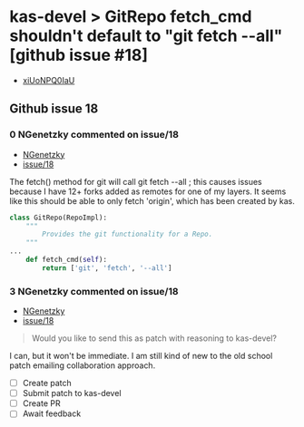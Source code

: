 
# kas-devel > GitRepo fetch_cmd shouldn't default to "git fetch --all" [github issue #18]

- [xiUoNPQ0IaU](https://groups.google.com/forum/#!topic/kas-devel/xiUoNPQ0IaU)

## Github issue 18

### 0 NGenetzky commented on issue/18

- [NGenetzky](https://github.com/NGenetzky)
- [issue/18](https://github.com/siemens/kas/issues/18)

The fetch() method for git will call git fetch --all ; this causes issues
because I have 12+ forks added as remotes for one of my layers. It seems like
this should be able to only fetch 'origin', which has been created by kas.

```python
class GitRepo(RepoImpl):
    """
        Provides the git functionality for a Repo.
    """
...
    def fetch_cmd(self):
        return ['git', 'fetch', '--all']
```

### 3 NGenetzky commented on issue/18

- [NGenetzky](https://github.com/NGenetzky)
- [issue/18](https://github.com/siemens/kas/issues/18)

> Would you like to send this as patch with reasoning to kas-devel?

I can, but it won't be immediate. I am still kind of new to the old school patch emailing collaboration approach.

- [ ] Create patch
- [ ] Submit patch to kas-devel
- [ ] Create PR
- [ ] Await feedback
